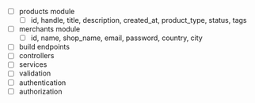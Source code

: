 - [ ] products module
  - [ ] id, handle, title, description, created_at, product_type, status, tags
- [ ] merchants module
  - [ ] id, name, shop_name, email, password, country, city
- [ ] build endpoints
- [ ] controllers
- [ ] services
- [ ] validation
- [ ] authentication
- [ ] authorization
